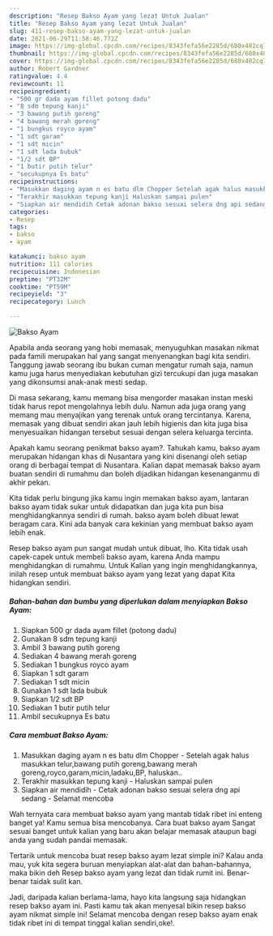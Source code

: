 ```yaml
---
description: "Resep Bakso Ayam yang lezat Untuk Jualan"
title: "Resep Bakso Ayam yang lezat Untuk Jualan"
slug: 411-resep-bakso-ayam-yang-lezat-untuk-jualan
date: 2021-06-29T11:58:46.772Z
image: https://img-global.cpcdn.com/recipes/8343fefa56e2285d/680x482cq70/bakso-ayam-foto-resep-utama.jpg
thumbnail: https://img-global.cpcdn.com/recipes/8343fefa56e2285d/680x482cq70/bakso-ayam-foto-resep-utama.jpg
cover: https://img-global.cpcdn.com/recipes/8343fefa56e2285d/680x482cq70/bakso-ayam-foto-resep-utama.jpg
author: Robert Gardner
ratingvalue: 4.4
reviewcount: 11
recipeingredient:
- "500 gr dada ayam fillet potong dadu"
- "8 sdm tepung kanji"
- "3 bawang putih goreng"
- "4 bawang merah goreng"
- "1 bungkus royco ayam"
- "1 sdt garam"
- "1 sdt micin"
- "1 sdt lada bubuk"
- "1/2 sdt BP"
- "1 butir putih telur"
- "secukupnya Es batu"
recipeinstructions:
- "Masukkan daging ayam n es batu dlm Chopper Setelah agak halus masukkan telur,bawang putih goreng,bawang merah goreng,royco,garam,micin,ladaku,BP, haluskan.."
- "Terakhir masukkan tepung kanji Haluskan sampai pulen"
- "Siapkan air mendidih Cetak adonan bakso sesuai selera dng api sedang Selamat mencoba"
categories:
- Resep
tags:
- bakso
- ayam

katakunci: bakso ayam 
nutrition: 111 calories
recipecuisine: Indonesian
preptime: "PT32M"
cooktime: "PT59M"
recipeyield: "3"
recipecategory: Lunch

---
```



![Bakso Ayam](https://img-global.cpcdn.com/recipes/8343fefa56e2285d/680x482cq70/bakso-ayam-foto-resep-utama.jpg)

Apabila anda seorang yang hobi memasak, menyuguhkan masakan nikmat pada famili merupakan hal yang sangat menyenangkan bagi kita sendiri. Tanggung jawab seorang ibu bukan cuman mengatur rumah saja, namun kamu juga harus menyediakan kebutuhan gizi tercukupi dan juga masakan yang dikonsumsi anak-anak mesti sedap.

Di masa  sekarang, kamu memang bisa mengorder masakan instan meski tidak harus repot mengolahnya lebih dulu. Namun ada juga orang yang memang mau menyajikan yang terenak untuk orang tercintanya. Karena, memasak yang dibuat sendiri akan jauh lebih higienis dan kita juga bisa menyesuaikan hidangan tersebut sesuai dengan selera keluarga tercinta. 



Apakah kamu seorang penikmat bakso ayam?. Tahukah kamu, bakso ayam merupakan hidangan khas di Nusantara yang kini disenangi oleh setiap orang di berbagai tempat di Nusantara. Kalian dapat memasak bakso ayam buatan sendiri di rumahmu dan boleh dijadikan hidangan kesenanganmu di akhir pekan.

Kita tidak perlu bingung jika kamu ingin memakan bakso ayam, lantaran bakso ayam tidak sukar untuk didapatkan dan juga kita pun bisa menghidangkannya sendiri di rumah. bakso ayam boleh dibuat lewat beragam cara. Kini ada banyak cara kekinian yang membuat bakso ayam lebih enak.

Resep bakso ayam pun sangat mudah untuk dibuat, lho. Kita tidak usah capek-capek untuk membeli bakso ayam, karena Anda mampu menghidangkan di rumahmu. Untuk Kalian yang ingin menghidangkannya, inilah resep untuk membuat bakso ayam yang lezat yang dapat Kita hidangkan sendiri.

<!--inarticleads1-->

##### Bahan-bahan dan bumbu yang diperlukan dalam menyiapkan Bakso Ayam:

1. Siapkan 500 gr dada ayam fillet (potong dadu)
1. Gunakan 8 sdm tepung kanji
1. Ambil 3 bawang putih goreng
1. Sediakan 4 bawang merah goreng
1. Sediakan 1 bungkus royco ayam
1. Siapkan 1 sdt garam
1. Sediakan 1 sdt micin
1. Gunakan 1 sdt lada bubuk
1. Siapkan 1/2 sdt BP
1. Sediakan 1 butir putih telur
1. Ambil secukupnya Es batu




<!--inarticleads2-->

##### Cara membuat Bakso Ayam:

1. Masukkan daging ayam n es batu dlm Chopper - Setelah agak halus masukkan telur,bawang putih goreng,bawang merah goreng,royco,garam,micin,ladaku,BP, haluskan..
1. Terakhir masukkan tepung kanji - Haluskan sampai pulen
1. Siapkan air mendidih - Cetak adonan bakso sesuai selera dng api sedang - Selamat mencoba




Wah ternyata cara membuat bakso ayam yang mantab tidak ribet ini enteng banget ya! Kamu semua bisa mencobanya. Cara buat bakso ayam Sangat sesuai banget untuk kalian yang baru akan belajar memasak ataupun bagi anda yang sudah pandai memasak.

Tertarik untuk mencoba buat resep bakso ayam lezat simple ini? Kalau anda mau, yuk kita segera buruan menyiapkan alat-alat dan bahan-bahannya, maka bikin deh Resep bakso ayam yang lezat dan tidak rumit ini. Benar-benar taidak sulit kan. 

Jadi, daripada kalian berlama-lama, hayo kita langsung saja hidangkan resep bakso ayam ini. Pasti kamu tak akan menyesal bikin resep bakso ayam nikmat simple ini! Selamat mencoba dengan resep bakso ayam enak tidak ribet ini di tempat tinggal kalian sendiri,oke!.

